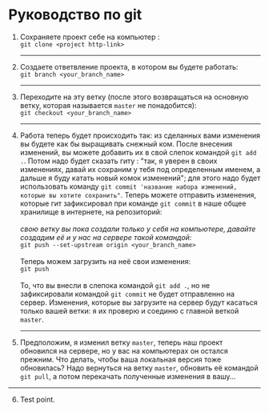 # Руководство по git

1. Сохраняете проект себе на компьютер :\
   `git clone <project http-link>`
   ***
2. Создаете ответвление проекта, в котором вы будете работать:\
   `git branch <your_branch_name>`
   ***
3. Переходите на эту ветку (после этого возвращаться на основную ветку, которая называется `master` не понадобится):\
   `git checkout <your_branch_name>`
   ***
4. Работа теперь будет происходить так: из сделанных вами изменения вы будете как бы выращивать снежный ком. После внесения изменений, вы можете добавить их в свой слепок командой `git add .`. Потом надо будет сказать гиту : "так, я уверен в своих изменениях, давай их сохраним у тебя под определенным именем, а дальше я буду катать новый комок изменений"; для этого надо будет использовать команду `git commit 'название набора изменений, которые вы хотите сохранить"`. Теперь можете отправить изменения, которые гит зафиксировал при команде `git commit` в наше общее хранилище в интернете, на репозиторий:\
   \
    _свою ветку вы пока создали только у себя на компьютере, давайте создадим её и у нас на сервере такой командой:_\
    `git push --set-upstream origin <your_branch_name>`\
    \
    Теперь можем загрузить на неё свои изменения:\
    `git push`\
    \
    То, что вы внесли в слепока командой `git add .`, но не зафиксировали командой `git commit` не будет отправленно на сервер.
   Изменения, которые вы загрузите на сервер будут касаться только вашей ветки: я их проверю и соединю с главной веткой `master`.
   ***
5. Предположим, я изменил ветку `master`, теперь наш проект обновился на сервере, но у вас на компьютерах он остался прежним. Что делать, чтобы ваша локальная версия тоже обновилась? Надо вернуться на ветку `master`, обновить её командой `git pull`, а потом перекачать полученные изменения в вашу...
***
6. Test point.
